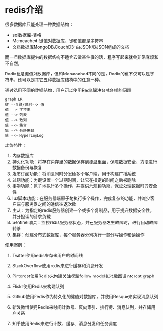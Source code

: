#  redis介绍

很多数据库只能处理一种数据结构：

- sql数据库-表格
- Memcached-键值对数据库，键和值都是字符串
- 文档数据库MongoDB\CouchDB-由JSON/BJSON组成的文档

而一旦数据库提供的数据结构不适合去做某件事的话，程序写起来就会非常麻烦和不自然。

Redis也是键值对数据库，但和Memcached不同的是，Redis的值不仅可以是字符串，还可以是其它五种数据库结构中的任意一种。

通过选用不同的数据结构，用户可以使用Redis解决各式各样的问题

```mermaid
graph LR
键 --关联/映射--> 值
值 --> 字符串
值 --> 列表
值 --> 散列
值 --> 集合
值 --> 有序集合
值 --> HyperLogLog
```

功能特性：

1. 内存数据库
2. 持久化功能：将存在内存里的数据保存到硬盘里面，保障数据安全，方便进行数据备份与恢复
3. 发布订阅功能：将消息同时分发给多个客户端，用于构建广播系统
4. 过期功能：为键设置一个过期时间，让它在指定的时间之后被删除
5. 事物功能：原子地执行多个操作，并提供乐观锁功能，保证处理数据时的安全性
6. lua脚本功能：在服务器端原子地执行多个操作，完成复杂的功能，并减少客户端与服务器之间的通信往返次数
7. 主从：为指定的redis服务器创建一个或多个复制品，用于提升数据安全性，并分担读的请求负载
8. Sentinel哨兵：监控redis服务器状态，并在服务器发生故障时，进行自动故障转移
9. 集群：创建分布式数据库，每个服务器分别执行一部分写操作和读操作 

使用案例：

1. Twitter使用redis来存储用户的时间线

2. StackOverflow使用redis来进行缓存和消息开发

3. Pinterest使用Redis来构建关注模型follow model和兴趣图谱interest graph

4. Flickr使用Redis来构建队列

5. Github使用Redis作为持久化的键值对数据库，并使用Resque来实现消息队列

6. 新浪微博使用Redis来时间计数器、反向索引、排行榜、消息队列，并存储用户关系

7. 知乎使用Redis来进行计数、缓存、消息分发和任务调度
